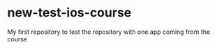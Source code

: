 # new-test-ios-course
My first repository to test the repository with one app coming from the course
